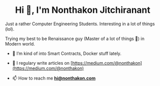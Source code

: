 <h1 align="center">Hi 👋, I'm Nonthakon Jitchiranant</h1>
<p>Just a rather Computer Engineering Students. Interesting in a lot of things (lol).</p>
<p>Trying my best to be Renaissance guy (Master of a lot of things 🧐) in Modern world.</p>

- 🌱 I’m kind of into Smart Contracts, Docker stuff lately.

- 📝 I regulary write articles on [https://medium.com/@nonthakon](https://medium.com/@nonthakon)

- 📫 How to reach me **hi@nonthakon.com**

</p>
